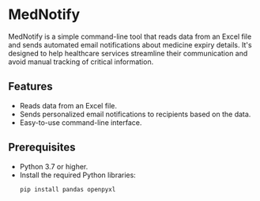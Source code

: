 # MedNotify

MedNotify is a simple command-line tool that reads data from an Excel file and sends automated email notifications about medicine expiry details. It's designed to help healthcare services streamline their communication and avoid manual tracking of critical information.

## Features

- Reads data from an Excel file.
- Sends personalized email notifications to recipients based on the data.
- Easy-to-use command-line interface.

## Prerequisites

- Python 3.7 or higher.
- Install the required Python libraries:
  ```bash
  pip install pandas openpyxl
  ```
